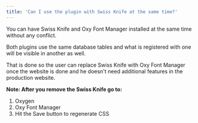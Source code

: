 ```yaml
---
title: 'Can I use the plugin with Swiss Knife at the same time?'
---
```


You can have Swiss Knife and Oxy Font Manager installed at the same time without any conflict.

Both plugins use the same database tables and what is registered with one will be visible in another as well.

That is done so the user can replace Swiss Knife with Oxy Font Manager once the website is done and he doesn't need additional features in the production website.

**Note: After you remove the Swiss Knife go to:**

1. Oxygen
2. Oxy Font Manager
3. Hit the Save button to regenerate CSS